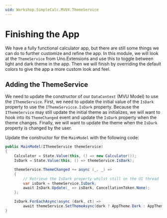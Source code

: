 ```yaml
---
uid: Workshop.SimpleCalc.MVUX.ThemeService
---
```


# Finishing the App

We have a fully functional calculator app, but there are still some things we can do to further customize and refine the app. In this module, we will look at the `ThemeService` from Uno.Extensions and use this to toggle between light and dark theme in the app. Then we will finish by overriding the default colors to give the app a more custom look and feel.

## Adding the ThemeService

We need to update the constructor of our `DataContext` (MVU Model) to use the `IThemeService`. First, we need to update the initial value of the `IsDark` property to use the `IThemeServicce.IsDark` property. Because the `IThemeService` may still update the initial theme as initializes, we will want to hook into its `ThemeChanged` event and update the `IsDark` property when the theme changes. Finally, we will want to update the theme when the `IsDark` property is changed by the user.

Update the constructor for the `MainModel` with the following code:

```cs
public MainModel(IThemeService themeService)
{
    Calculator = State.Value(this, () => new Calculator());
    IsDark = State.Value(this, () => themeService.IsDark);

    themeService.ThemeChanged += async (_, _) =>
    {
        // Retrieve the IsDark property whilst still on the UI thread
        var isDark = themeService.IsDark;
        await IsDark.Update(_ => isDark, CancellationToken.None);
    };

    IsDark.ForEachAsync(async (dark, ct) =>
        await themeService.SetThemeAsync(dark ? AppTheme.Dark : AppTheme.Light));
}
```